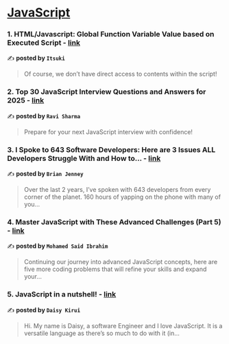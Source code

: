 
<h1><a href=https://medium.com/tag/javascript-development/recommended target="_blank" rel="noopener noreferrer">JavaScript</a></h1>
<h3>1. HTML/Javascript: Global Function Variable Value based on Executed Script - <a href="https://medium.com/@itsuki.enjoy/html-javascript-global-function-variable-value-based-on-executed-script-6e32feaed801" target="_blank" rel="noopener noreferrer">link</a></h3>

✍️ **posted by `Itsuki`**

<blockquote>Of course, we don’t have direct access to contents within the script!</blockquote>

<h3>2. Top 30 JavaScript Interview Questions and Answers for 2025 - <a href="https://medium.com/@javascriptcentric/top-30-javascript-interview-questions-and-answers-for-2024-7f1e2d1d0638" target="_blank" rel="noopener noreferrer">link</a></h3>

✍️ **posted by `Ravi Sharma`**

<blockquote>Prepare for your next JavaScript interview with confidence!</blockquote>

<h3>3. I Spoke to 643 Software Developers: Here are 3 Issues ALL Developers Struggle With and How to… - <a href="https://medium.com/@brianjenney/i-spoke-to-643-software-developers-here-are-3-issues-all-developers-struggle-with-and-how-to-355979e96e69" target="_blank" rel="noopener noreferrer">link</a></h3>

✍️ **posted by `Brian Jenney`**

<blockquote>Over the last 2 years, I’ve spoken with 643 developers from every corner of the planet. 160 hours of yapping on the phone with many of you…</blockquote>

<h3>4. Master JavaScript with These Advanced Challenges (Part 5) - <a href="https://medium.com/@muhammedsaidsyed215/master-javascript-with-these-advanced-challenges-part-5-45a0163b3af3" target="_blank" rel="noopener noreferrer">link</a></h3>

✍️ **posted by `Mohamed Said Ibrahim`**

<blockquote>Continuing our journey into advanced JavaScript concepts, here are five more coding problems that will refine your skills and expand your…</blockquote>

<h3>5. JavaScript in a nutshell! - <a href="https://medium.com/@daisykirui/javascript-in-a-nutshell-669dab5b6e78" target="_blank" rel="noopener noreferrer">link</a></h3>

✍️ **posted by `Daisy Kirui`**

<blockquote>Hi. My name is Daisy, a software Engineer and I love JavaScript. It is a versatile language as there’s so much to do with it (in…</blockquote>

